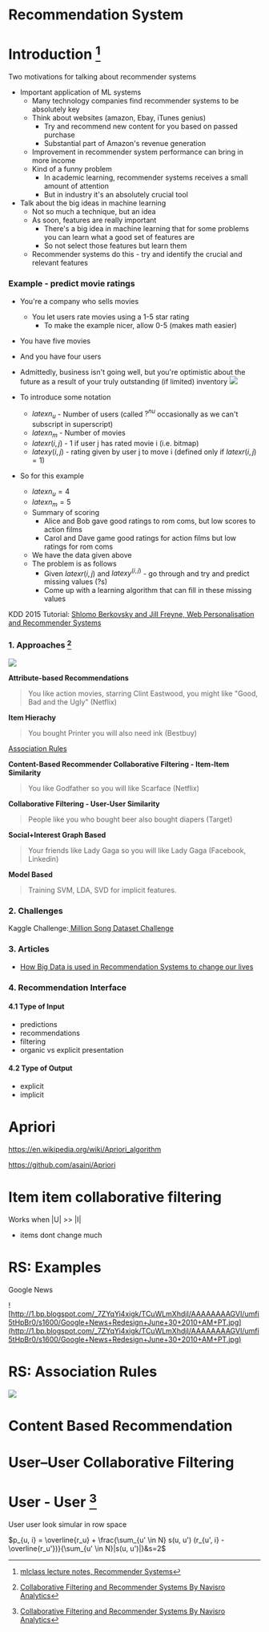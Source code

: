 # Recommendation System

# Introduction [^2]

Two motivations for talking about recommender systems

* Important application of ML systems
    * Many technology companies find recommender systems to be absolutely key
    * Think about websites (amazon, Ebay, iTunes genius)
        * Try and recommend new content for you based on passed purchase
        * Substantial part of Amazon's revenue generation
  * Improvement in recommender system performance can bring in more income
  * Kind of a funny problem
      * In academic learning, recommender systems receives a small amount of attention
      * But in industry it's an absolutely crucial tool
* Talk about the big ideas in machine learning
    * Not so much a technique, but an idea
    * As soon, features are really important
        * There's a big idea in machine learning that for some problems you can learn what a good set of features are
        * So not select those features but learn them
    * Recommender systems do this - try and identify the crucial and relevant features


### Example - predict movie ratings

* You're a company who sells movies
    * You let users rate movies using a 1-5 star rating
        * To make the example nicer, allow 0-5 (makes math easier)
* You have five movies
* And you have four users
* Admittedly, business isn't going well, but you're optimistic about the future as a result of your truly outstanding (if limited) inventory
![](http://www.holehouse.org/mlclass/16_Recommender_Systems_files/Image.png)

* To introduce some notation
    * $latex n_u$ - Number of users (called $?^{nu}$ occasionally as we can't subscript in superscript)
    * $latex n_m$ - Number of movies
    * $latex r(i, j)$ - 1 if user j has rated movie i (i.e. bitmap)
    * $latex y(i,j)$ - rating given by user j to move i (defined only if $latex r(i,j) = 1$)
* So for this example
    * $latex n_u = 4$
    * $latex n_m = 5$
    * Summary of scoring
        * Alice and Bob gave good ratings to rom coms, but low scores to action films
        * Carol and Dave game good ratings for action films but low ratings for rom coms
    * We have the data given above
    * The problem is as follows
        * Given $latex r(i,j)$ and $latex y^{(i,j)}$ - go through and try and predict missing values (?s)
        * Come up with a learning algorithm that can fill in these missing values

KDD 2015 Tutorial: <a href="http://www.kdd.org/kdd2015/slides/KDD-tut.pdf" target="_blank">Shlomo Berkovsky and Jill Freyne, Web Personalisation and Recommender Systems</a>

### 1. Approaches [^1]


![](http://image.slidesharecdn.com/recommendersystemnavisroanalytics-120818125400-phpapp02/95/collaborative-filtering-and-recommender-systems-by-navisro-analytics-3-728.jpg?cb=1345294669)

**Attribute-based Recommendations**

> You like action movies, starring Clint Eastwood, you might like "Good, Bad and the Ugly" (Netflix)

**Item Hierachy**

> You bought Printer you will also need ink (Bestbuy)

[Association Rules](http://magizbox.com/index.php/machine-learning/ds-applications/recommender-system/rs-association-rules/)

**Content-Based Recommender Collaborative Filtering - Item-Item Similarity**

> You like Godfather so you will like Scarface (Netflix)

**Collaborative Filtering - User-User Similarity**

> People like you who bought beer also bought diapers (Target)

**Social+Interest Graph Based**

> Your friends like Lady Gaga so you will like Lady Gaga (Facebook, Linkedin)

**Model Based**

> Training SVM, LDA, SVD for implicit features.

### 2. Challenges

Kaggle Challenge:<a href="https://www.kaggle.com/c/msdchallenge" target="_blank"> Million Song Dataset Challenge</a>

### 3. Articles

* [How Big Data is used in Recommendation Systems to change our lives](http://www.kdnuggets.com/2015/10/big-data-recommendation-systems-change-lives.html)

### 4. Recommendation Interface

#### 4.1 Type of Input

- predictions
- recommendations
- filtering
- organic vs explicit presentation

#### 4.2 Type of Output

- explicit
- implicit


[^1]: [Collaborative Filtering and Recommender Systems By Navisro Analytics](http://www.slideshare.net/navisro/recommender-system-navisroanalytics)
[^2]: [mlclass lecture notes, Recommender Systems](http://www.holehouse.org/mlclass/16_Recommender_Systems.html)

# Apriori

https://en.wikipedia.org/wiki/Apriori_algorithm

https://github.com/asaini/Apriori

# Item item collaborative filtering

Works when |U| >> |I|

- items dont change much

# RS: Examples

Google News

![http://1.bp.blogspot.com/_7ZYqYi4xigk/TCuWLmXhdjI/AAAAAAAAGVI/umfi5tHpBr0/s1600/Google+News+Redesign+June+30+2010+AM+PT.jpg](http://1.bp.blogspot.com/_7ZYqYi4xigk/TCuWLmXhdjI/AAAAAAAAGVI/umfi5tHpBr0/s1600/Google+News+Redesign+June+30+2010+AM+PT.jpg)

# RS: Association Rules

![](http://www.mathworks.com/matlabcentral/mlc-downloads/downloads/submissions/42541/versions/3/screenshot.jpg)

# Content Based Recommendation

# User–User Collaborative Filtering

# User - User [^1]

User user look simular in row space

$p_{u, i} = \overline{r_u} + \frac{\sum_{u' \in N} s(u, u') (r_{u', i} - \overline{r_u'})}{\sum_{u' \in N}|s(u, u')|}&s=2$

[^1]: [http://files.grouplens.org/papers/FnT%20CF%20Recsys%20Survey.pdf](Collaborative Filtering Recommender Systems)






